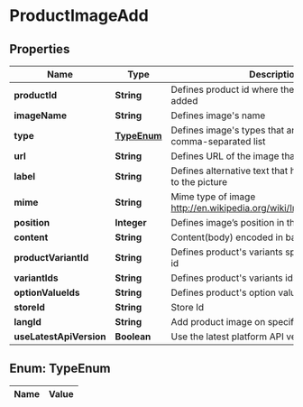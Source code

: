 

# ProductImageAdd

## Properties

Name | Type | Description | Notes
------------ | ------------- | ------------- | -------------
**productId** | **String** | Defines product id where the image should be added |  [optional]
**imageName** | **String** | Defines image&#39;s name | 
**type** | [**TypeEnum**](#TypeEnum) | Defines image&#39;s types that are specified by comma-separated list | 
**url** | **String** | Defines URL of the image that has to be added |  [optional]
**label** | **String** | Defines alternative text that has to be attached to the picture |  [optional]
**mime** | **String** | Mime type of image http://en.wikipedia.org/wiki/Internet_media_type. |  [optional]
**position** | **Integer** | Defines image’s position in the list |  [optional]
**content** | **String** | Content(body) encoded in base64 of image file |  [optional]
**productVariantId** | **String** | Defines product&#39;s variants specified by variant id |  [optional]
**variantIds** | **String** | Defines product&#39;s variants ids |  [optional]
**optionValueIds** | **String** | Defines product&#39;s option values ids |  [optional]
**storeId** | **String** | Store Id |  [optional]
**langId** | **String** | Add product image on specified language id |  [optional]
**useLatestApiVersion** | **Boolean** | Use the latest platform API version |  [optional]


## Enum: TypeEnum

Name | Value
---- | -----





